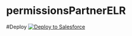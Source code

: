 # permissionsPartnerELR


#Deploy
<a href="https://githubsfdeploy.herokuapp.com?owner=Fielo-Communities&repo=permissionsPartnerELR&ref=master">
  <img alt="Deploy to Salesforce"
       src="https://raw.githubusercontent.com/afawcett/githubsfdeploy/master/deploy.png">
</a>
